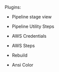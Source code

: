 Plugins:

* Pipeline stage view
    
* Pipeline Utility Steps
    
* AWS Credentials
    
* AWS Steps

* Rebuild

* Ansi Color
